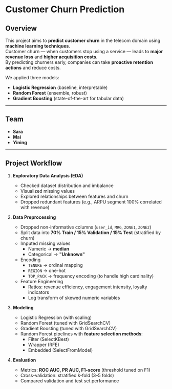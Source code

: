 # Customer Churn Prediction

##  Overview
This project aims to **predict customer churn** in the telecom domain using **machine learning techniques**.  
Customer churn — when customers stop using a service — leads to **major revenue loss** and **higher acquisition costs**.  
By predicting churners early, companies can take **proactive retention actions** and reduce costs.

We applied three models:
- **Logistic Regression** (baseline, interpretable)
- **Random Forest** (ensemble, robust)
- **Gradient Boosting** (state-of-the-art for tabular data)

---

##  Team
- **Sara**  
- **Mai**  
- **Yining**

---

##  Project Workflow
1. **Exploratory Data Analysis (EDA)**  
   - Checked dataset distribution and imbalance  
   - Visualized missing values  
   - Explored relationships between features and churn  
   - Dropped redundant features (e.g., ARPU segment 100% correlated with revenue)

2. **Data Preprocessing**  
   - Dropped non-informative columns (`user_id`, `MRG`, `ZONE1`, `ZONE2`)  
   - Split data into **70% Train / 15% Validation / 15% Test** (stratified by churn)  
   - Imputed missing values  
     - Numeric → **median**  
     - Categorical → **"Unknown"**  
   - Encoding  
     - `TENURE` → ordinal mapping  
     - `REGION` → one-hot  
     - `TOP_PACK` → frequency encoding (to handle high cardinality)  
   - Feature Engineering  
     - Ratios: revenue efficiency, engagement intensity, loyalty indicators  
     - Log transform of skewed numeric variables

3. **Modeling**  
   - Logistic Regression (with scaling)  
   - Random Forest (tuned with GridSearchCV)  
   - Gradient Boosting (tuned with GridSearchCV)  
   - Random Forest pipelines with **feature selection methods**:  
     - Filter (SelectKBest)  
     - Wrapper (RFE)  
     - Embedded (SelectFromModel)  

4. **Evaluation**  
   - Metrics: **ROC AUC, PR AUC, F1-score** (threshold tuned on F1)  
   - Cross-validation: stratified k-fold (3–5 folds)  
   - Compared validation and test set performance
   
